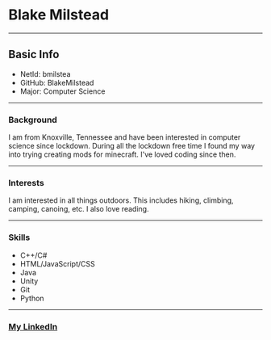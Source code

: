 # Blake Milstead
***
## Basic Info
- NetId: bmilstea
- GitHub: BlakeMilstead
- Major: Computer Science
***
### Background
I am from Knoxville, Tennessee and have been interested in computer science since lockdown. During all the lockdown free time I found my way into trying creating mods for minecraft. I've loved coding since then.
***
### Interests
I am interested in all things outdoors. This includes hiking, climbing, camping, canoing, etc. I also love reading.
***
### Skills
- C++/C#
- HTML/JavaScript/CSS
- Java
- Unity
- Git
- Python
***
### [My LinkedIn](https://www.linkedin.com/in/blake-milstead-140449210/)
